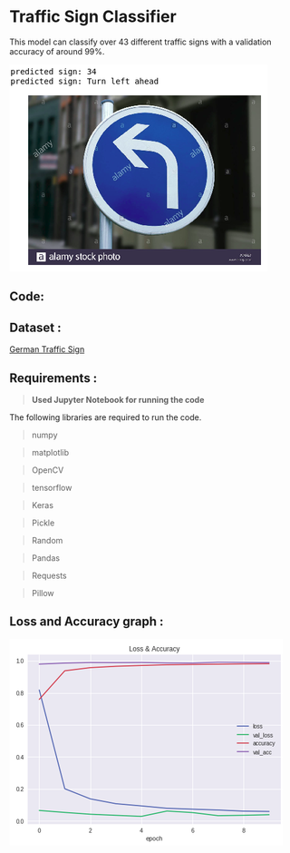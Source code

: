 # Traffic Sign Classifier

This model can classify over 43 different traffic signs with a validation accuracy of around 99%.

<img src="readme resources/prediction.png">
</img>

## Code:
 

## Dataset :

[German Traffic Sign](https://bitbucket.org/jadslim/german-traffic-signs)

## Requirements :

> **Used Jupyter Notebook for running the code**

The following libraries are required to run the code. 

> numpy

> matplotlib

> OpenCV

> tensorflow

> Keras

> Pickle

> Random

> Pandas

> Requests

> Pillow


## Loss and Accuracy graph :

<img src="readme resources/graph.png">
</img>
